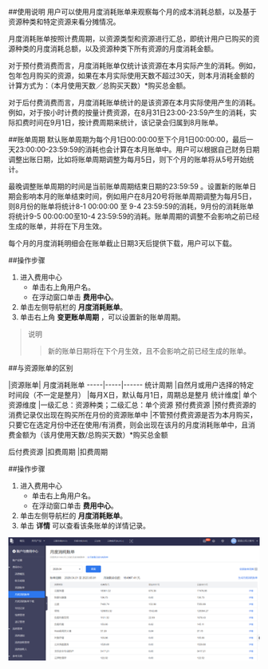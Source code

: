 ##使用说明
用户可以使用月度消耗账单来观察每个月的成本消耗总额，以及基于资源种类和特定资源来看分摊情况。

月度消耗账单按照计费周期，以资源类型和资源进行汇总，即统计用户已购买的资源种类的月度消耗总额，以及资源种类下所有资源的月度消耗金额。

对于预付费消费而言，月度消耗账单仅统计该资源在本月实际产生的消耗。例如，包年包月购买的资源，如果在本月实际使用天数不超过30天，则本月消耗金额的计算方式为：（本月使用天数／总购买天数）*购买总金额。

对于后付费消费而言，月度消耗账单统计的是该资源在本月实际使用产生的消耗。例如，对于按小时计费的按量计费资源，在8月31日23:00-23:59产生的消耗，实际扣费时间在9月1日，按计费周期来统计，该记录会归属到8月账单。

##账单周期
默认账单周期为每个月1日00:00:00至下个月1日00:00:00，最后一天23:00:00-23:59:59的消耗也会计算在本月账单中。用户可以根据自己财务日期调整出账日期，比如将账单周期调整为每月5日，则下个月的账单将从5号开始统计。

最晚调整账单周期的时间是当前账单周期结束日期的23:59:59 。设置新的账单日期会影响本月的账单结束时间，例如用户在8月20号将账单周期调整为每月5日，则8月份的账单将统计8-1 00:00:00 至 9-4 23:59:59的消耗，9月份的消耗账单将统计9-5 00:00:00至10-4 23:59:59的消耗。账单周期的调整不会影响之前已经生成的账单，并将在下月生效。

每个月的月度消耗明细会在账单截止日期3天后提供下载，用户可以下载。

##操作步骤
1. 进入费用中心
	- 单击右上角用户名。
	- 在浮动窗口单击 **费用中心**。
2. 单击左侧导航栏的 **月度消耗账单**。
3. 单击右上角 **变更账单周期** ，可以设置新的账单周期。

>说明
>>新的账单日期将在下个月生效，且不会影响之前已经生成的账单。


##与资源账单的区别

  |资源账单|	月度消耗账单
-----|-----|------
统计周期	|自然月或用户选择的特定时间段（不一定是整月）	|每月X日，默认每月1日，周期总是整月
统计维度|	单个资源维度	|一级汇总：资源种类；二级汇总：单个资源
预付费资源	|预付费资源的消费记录仅出现在购买所在月份的资源账单中	|不管预付费资源是否为本月购买，只要它在选定月份中还在使用/有消费，则会出现在该月的月度消耗账单中，且消费金额为（该月使用天数/总购买天数）*购买总金额

后付费资源	|扣费周期	|扣费周期

##操作步骤

1. 进入费用中心
	- 单击右上角用户名。
	- 在浮动窗口单击 **费用中心**。
2. 单击左侧导航栏的 **月度消耗账单**。
3. 单击 **详情** 可以查看该条账单的详情记录。

 ![avatar](./picture/8.1.png)
